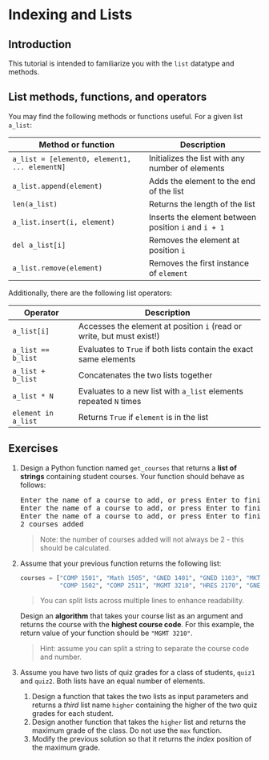 # Indexing and Lists
<!-- Combination of Java 1501, 1631, and some new stuff -->

## Introduction
This tutorial is intended to familiarize you with the `list` datatype and methods.

## List methods, functions, and operators
You may find the following methods or functions useful. For a given list `a_list`:

| Method or function                            | Description                                          |
| --------------------------------------------- | ---------------------------------------------------- |
| `a_list = [element0, element1, ... elementN]` | Initializes the list with any number of elements     |
| `a_list.append(element)`                      | Adds the element to the end of the list              |
| `len(a_list)`                                 | Returns the length of the list                       |
| `a_list.insert(i, element)`                   | Inserts the element between position `i` and `i + 1` |
| `del a_list[i]`                               | Removes the element at position `i`                  |
| `a_list.remove(element)`                      | Removes the first instance of `element`              |

Additionally, there are the following list operators:

| Operator            | Description                                                           |
| ------------------- | --------------------------------------------------------------------- |
| `a_list[i]`         | Accesses the element at position `i` (read or write, but must exist!) |
| `a_list == b_list`  | Evaluates to `True` if both lists contain the exact same elements     |
| `a_list + b_list`   | Concatenates the two lists together                                   |
| `a_list * N`        | Evaluates to a new list with `a_list` elements repeated `N` times     |
| `element in a_list` | Returns `True` if `element` is in the list                            |

## Exercises
1. Design a Python function named `get_courses` that returns a **list of strings** containing student courses. Your function should behave as follows:
   <pre>
   Enter the name of a course to add, or press Enter to finish: <b><u>COMP 1501</u></b>
   Enter the name of a course to add, or press Enter to finish: <b><u>MATH 1505</u></b>
   Enter the name of a course to add, or press Enter to finish:
   2 courses added
   </pre>

   > Note: the number of courses added will not always be 2 - this should be calculated.

2. Assume that your previous function returns the following list:
   ```python
   courses = ["COMP 1501", "Math 1505", "GNED 1401", "GNED 1103", "MKTG 2150",
              "COMP 1502", "COMP 2511", "MGMT 3210", "HRES 2170", "GNED 1101"]
    ```
    > You can split lists across multiple lines to enhance readability.

    Design an **algorithm** that takes your course list as an argument and returns the course with the **highest course code**. For this example, the return value of your function should be `"MGMT 3210"`.

    > Hint: assume you can split a string to separate the course code and number.

3. Assume you have two lists of quiz grades for a class of students, `quiz1` and `quiz2`. Both lists have an equal number of elements.

   1. Design a function that takes the two lists as input parameters and returns a *third* list name `higher` containing the higher of the two quiz grades for each student.
   2. Design another function that takes the `higher` list and returns the maximum grade of the class. Do not use the `max` function.
   3. Modify the previous solution so that it returns the *index* position of the maximum grade.